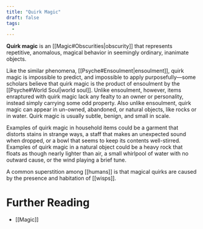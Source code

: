 ```yaml
---
title: "Quirk Magic"
draft: false
tags:
  - 
---
```


**Quirk magic** is an [[Magic#Obscurities|obscurity]] that represents repetitive, anomalous, magical behavior in seemingly ordinary, inanimate objects. 

Like the similar phenomena, [[Psyche#Ensoulment|ensoulment]], quirk magic is impossible to predict, and impossible to apply purposefully—some scholars believe that quirk magic is the product of ensoulment by the [[Psyche#World Soul|world soul]]. Unlike ensoulment, however, items enraptured with quirk magic lack any fealty to an owner or  personality, instead simply carrying some odd property. Also unlike ensoulment, quirk magic can appear in un-owned, abandoned, or natural objects, like rocks or in water. Quirk magic is usually subtle, benign, and small in scale.

Examples of quirk magic in household items could be a garment that distorts stains in strange ways, a staff that makes an unexpected sound when dropped, or a bowl that seems to keep its contents well-stirred. Examples of quirk magic in a natural object could be a heavy rock that floats as though nearly lighter than air, a small whirlpool of water with no outward cause, or the wind playing a brief tune. 

A common superstition among [[humans]] is that magical quirks are caused by the presence and habitation of [[wisps]].

# Further Reading
- [[Magic]]